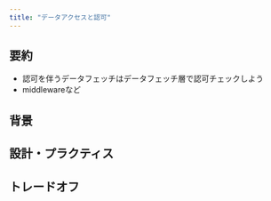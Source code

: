 ```yaml
---
title: "データアクセスと認可"
---
```


## 要約

- 認可を伴うデータフェッチはデータフェッチ層で認可チェックしよう
- middlewareなど

## 背景

## 設計・プラクティス

## トレードオフ
